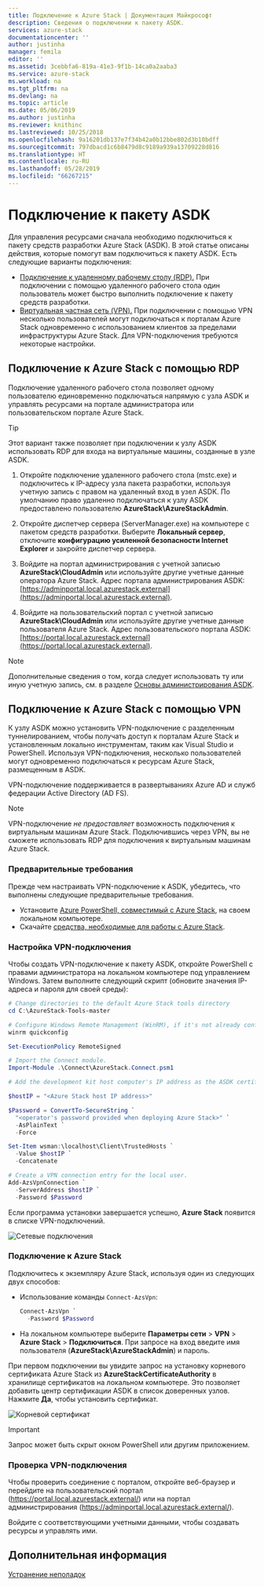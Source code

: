 ```yaml
---
title: Подключение к Azure Stack | Документация Майкрософт
description: Сведения о подключении к пакету ASDK.
services: azure-stack
documentationcenter: ''
author: justinha
manager: femila
editor: ''
ms.assetid: 3cebbfa6-819a-41e3-9f1b-14ca0a2aaba3
ms.service: azure-stack
ms.workload: na
ms.tgt_pltfrm: na
ms.devlang: na
ms.topic: article
ms.date: 05/06/2019
ms.author: justinha
ms.reviewer: knithinc
ms.lastreviewed: 10/25/2018
ms.openlocfilehash: 9a16201db137e7f34b42a0b12bbe802d3b10bdff
ms.sourcegitcommit: 797dbacd1c6b8479d8c9189a939a13709228d816
ms.translationtype: HT
ms.contentlocale: ru-RU
ms.lasthandoff: 05/28/2019
ms.locfileid: "66267215"
---
```

# <a name="connect-to-the-asdk"></a>Подключение к пакету ASDK

Для управления ресурсами сначала необходимо подключиться к пакету средств разработки Azure Stack (ASDK). В этой статье описаны действия, которые помогут вам подключиться к пакету ASDK. Есть следующие варианты подключения:

* [Подключение к удаленному рабочему столу (RDP).](#connect-with-rdp) При подключении с помощью удаленного рабочего стола один пользователь может быстро выполнить подключение к пакету средств разработки.
* [Виртуальная частная сеть (VPN).](#connect-with-vpn) При подключении с помощью VPN несколько пользователей могут подключаться к порталам Azure Stack одновременно с использованием клиентов за пределами инфраструктуры Azure Stack. Для VPN-подключения требуются некоторые настройки.

<a name="connect-with-rdp"></a>
## <a name="connect-to-azure-stack-using-rdp"></a>Подключение к Azure Stack с помощью RDP

Подключение удаленного рабочего стола позволяет одному пользователю единовременно подключаться напрямую с узла ASDK и управлять ресурсами на портале администратора или пользовательском портале Azure Stack. 

> [!TIP]
> Этот вариант также позволяет при подключении к узлу ASDK использовать RDP для входа на виртуальные машины, созданные в узле ASDK. 

1. Откройте подключение удаленного рабочего стола (mstc.exe) и подключитесь к IP-адресу узла пакета разработки, используя учетную запись с правом на удаленный вход в узел ASDK. По умолчанию право удаленно подключаться к узлу ASDK предоставлено пользователю **AzureStack\AzureStackAdmin**.  

2. Откройте диспетчер сервера (ServerManager.exe) на компьютере с пакетом средств разработки. Выберите **Локальный сервер**, отключите **конфигурацию усиленной безопасности Internet Explorer** и закройте диспетчер сервера.

3. Войдите на портал администрирования с учетной записью **AzureStack\CloudAdmin** или используйте другие учетные данные оператора Azure Stack. Адрес портала администрирования ASDK: [https://adminportal.local.azurestack.external](https://adminportal.local.azurestack.external).

4. Войдите на пользовательский портал с учетной записью **AzureStack\CloudAdmin** или используйте другие учетные данные пользователя Azure Stack. Адрес пользовательского портала ASDK: [https://portal.local.azurestack.external](https://portal.local.azurestack.external).

> [!NOTE]
> Дополнительные сведения о том, когда следует использовать ту или иную учетную запись, см. в разделе [Основы администрирования ASDK](asdk-admin-basics.md#what-account-should-i-use).

<a name="connect-with-vpn"></a>
## <a name="connect-to-azure-stack-using-vpn"></a>Подключение к Azure Stack с помощью VPN

К узлу ASDK можно установить VPN-подключение с разделенным туннелированием, чтобы получать доступ к порталам Azure Stack и установленным локально инструментам, таким как Visual Studio и PowerShell. Используя VPN-подключения, несколько пользователей могут одновременно подключаться к ресурсам Azure Stack, размещенным в ASDK.

VPN-подключение поддерживается в развертываниях Azure AD и служб федерации Active Directory (AD FS).

> [!NOTE]
> VPN-подключение *не предоставляет* возможность подключения к виртуальным машинам Azure Stack. Подключившись через VPN, вы не сможете использовать RDP для подключения к виртуальным машинам Azure Stack.

### <a name="prerequisites"></a>Предварительные требования
Прежде чем настраивать VPN-подключение к ASDK, убедитесь, что выполнены следующие предварительные требования.

- Установите [Azure PowerShell, совместимый с Azure Stack](asdk-post-deploy.md#install-azure-stack-powershell), на своем локальном компьютере.  
- Скачайте [средства, необходимые для работы с Azure Stack](asdk-post-deploy.md#download-the-azure-stack-tools).

### <a name="set-up-vpn-connectivity"></a>Настройка VPN-подключения

Чтобы создать VPN-подключение к пакету ASDK, откройте PowerShell с правами администратора на локальном компьютере под управлением Windows. Затем выполните следующий скрипт (обновите значения IP-адреса и пароля для своей среды):

```powershell
# Change directories to the default Azure Stack tools directory
cd C:\AzureStack-Tools-master

# Configure Windows Remote Management (WinRM), if it's not already configured.
winrm quickconfig  

Set-ExecutionPolicy RemoteSigned

# Import the Connect module.
Import-Module .\Connect\AzureStack.Connect.psm1

# Add the development kit host computer's IP address as the ASDK certificate authority (CA) to the list of trusted hosts. Make sure you update the IP address and password values for your environment.

$hostIP = "<Azure Stack host IP address>"

$Password = ConvertTo-SecureString `
  "<operator's password provided when deploying Azure Stack>" `
  -AsPlainText `
  -Force

Set-Item wsman:\localhost\Client\TrustedHosts `
  -Value $hostIP `
  -Concatenate

# Create a VPN connection entry for the local user.
Add-AzsVpnConnection `
  -ServerAddress $hostIP `
  -Password $Password

```

Если программа установки завершается успешно, **Azure Stack** появится в списке VPN-подключений.

![Сетевые подключения](media/asdk-connect/vpn.png)  

### <a name="connect-to-azure-stack"></a>Подключение к Azure Stack

  Подключитесь к экземпляру Azure Stack, используя один из следующих двух способов:  

  * Использование команды `Connect-AzsVpn`:
      
    ```powershell
    Connect-AzsVpn `
      -Password $Password
    ```

  * На локальном компьютере выберите **Параметры сети** > **VPN** > **Azure Stack** > **Подключиться**. При запросе на вход введите имя пользователя (**AzureStack\AzureStackAdmin**) и пароль.

При первом подключении вы увидите запрос на установку корневого сертификата Azure Stack из **AzureStackCertificateAuthority** в хранилище сертификатов на локальном компьютере. Это позволяет добавить центр сертификации ASDK в список доверенных узлов. Нажмите **Да**, чтобы установить сертификат.

![Корневой сертификат](media/asdk-connect/cert.png)  
  
  > [!IMPORTANT]
  > Запрос может быть скрыт окном PowerShell или другим приложением.

### <a name="test-vpn-connectivity"></a>Проверка VPN-подключения

Чтобы проверить соединение с порталом, откройте веб-браузер и перейдите на пользовательский портал (https://portal.local.azurestack.external/) или на портал администрирования (https://adminportal.local.azurestack.external/). 

Войдите с соответствующими учетными данными, чтобы создавать ресурсы и управлять ими.  

## <a name="next-steps"></a>Дополнительная информация

[Устранение неполадок](asdk-troubleshooting.md)
